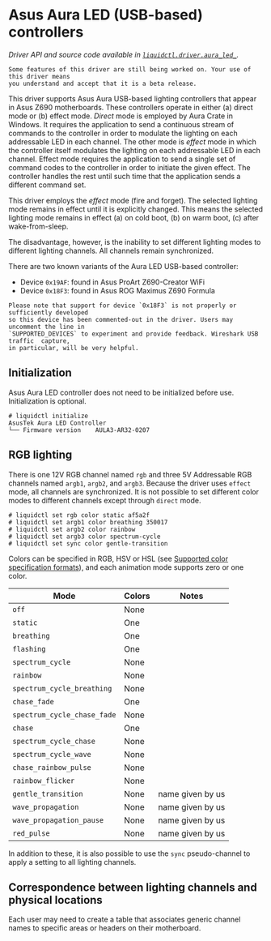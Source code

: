 # Asus Aura LED (USB-based) controllers
_Driver API and source code available in [`liquidctl.driver.aura_led_`](../liquidctl/driver/aura_led_.py)._

```
Some features of this driver are still being worked on. Your use of this driver means
you understand and accept that it is a beta release.
```

This driver supports Asus Aura USB-based lighting controllers that appear in Asus Z690 motherboards. These controllers operate in either (a) direct mode or (b) effect mode. _Direct_ mode is employed by Aura Crate in Windows. It requires the application to send a continuous stream of commands to the controller in order to modulate the lighting on each addressable LED in each channel. The other mode is _effect_ mode in which the controller itself modulates the lighting on each addressable LED in each channel. Effect mode requires the application to send a single set of command codes to the controller in order to initiate the given effect. The controller handles the rest until such time that the application sends a different command set.

This driver employs the _effect_ mode (fire and forget). The selected lighting mode remains in effect until it is explicitly changed. This means the selected lighting mode remains in effect (a) on cold boot, (b) on warm boot, (c) after wake-from-sleep.

The disadvantage, however, is the inability to set different lighting modes to different lighting channels. All channels remain synchronized.

There are two known variants of the Aura LED USB-based controller:

- Device `0x19AF`: found in Asus ProArt Z690-Creator WiFi
- Device `0x18F3`: found in Asus ROG Maximus Z690 Formula 

```
Please note that support for device `0x18F3` is not properly or sufficiently developed
so this device has been commented-out in the driver. Users may uncomment the line in
`SUPPORTED_DEVICES` to experiment and provide feedback. Wireshark USB traffic  capture,
in particular, will be very helpful.
```

## Initialization

Asus Aura LED controller does not need to be initialized before use. Initialization is
optional. 

```
# liquidctl initialize
AsusTek Aura LED Controller
└── Firmware version    AULA3-AR32-0207
```

## RGB lighting

There is one 12V RGB channel named `rgb` and three 5V Addressable RGB channels named `argb1`, `argb2`, and `argb3`. Because the driver uses `effect` mode, all channels are synchronized. It is not possible to set different color modes to different channels except through `direct` mode.

```
# liquidctl set rgb color static af5a2f
# liquidctl set argb1 color breathing 350017
# liquidctl set argb2 color rainbow
# liquidctl set argb3 color spectrum-cycle
# liquidctl set sync color gentle-transition
```

Colors can be specified in RGB, HSV or HSL (see [Supported color specification formats](../README.md#supported-color-specification-formats)), and each animation mode supports zero or one color. 


| Mode | Colors | Notes |
| --- | --- | --- |
| `off` | None |
| `static` | One |
| `breathing` | One |
| `flashing` | One |
| `spectrum_cycle` | None |
| `rainbow` | None | 
| `spectrum_cycle_breathing` | None |
| `chase_fade` | One |
| `spectrum_cycle_chase_fade` | None |
| `chase` | One |
| `spectrum_cycle_chase` | None |
| `spectrum_cycle_wave` | None |
| `chase_rainbow_pulse` | None |
| `rainbow_flicker` | None |
| `gentle_transition` | None | name given by us |
| `wave_propagation` | None | name given by us |
| `wave_propagation_pause` | None | name given by us |
| `red_pulse` | None | name given by us |

In addition to these, it is also possible to use the `sync` pseudo-channel to apply a setting to all lighting channels.


## Correspondence between lighting channels and physical locations

Each user may need to create a table that associates generic channel names to specific areas or headers on their motherboard. 
